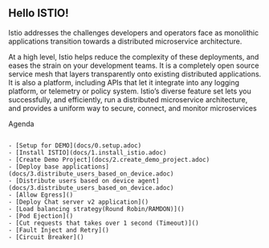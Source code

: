 Hello ISTIO!
-------------

Istio addresses the challenges developers and operators face as monolithic applications transition towards a distributed microservice architecture.

At a high level, Istio helps reduce the complexity of these deployments, and eases the strain on your development teams. It is a completely open source service mesh that layers transparently onto existing distributed applications. It is also a platform, including APIs that let it integrate into any logging platform, or telemetry or policy system. Istio’s diverse feature set lets you successfully, and efficiently, run a distributed microservice architecture, and provides a uniform way to secure, connect, and monitor microservices



Agenda
~~~~~~

- [Setup for DEMO](docs/0.setup.adoc)
- [Install ISTIO](docs/1.install_istio.adoc)
- [Create Demo Project](docs/2.create_demo_project.adoc)
- [Deploy base applications](docs/3.distribute_users_based_on_device.adoc)
- [Distribute users based on device agent](docs/3.distribute_users_based_on_device.adoc)
- [Allow Egress]()
- [Deploy Chat server v2 application]()
- [Load balancing strategy(Round Robin/RAMDON)]()
- [Pod Ejection]()
- [Cut requests that takes over 1 second (Timeout)]()
- [Fault Inject and Retry]()
- [Circuit Breaker]()



